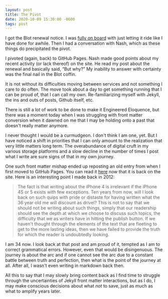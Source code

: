 ```yaml
---
layout: post
title: The Pivot
date: 2020-10-09 15:30:00 -0600
tags: post
---
```


I got the Blot renewal notice. I was [fully on board](/2020/10/the-renewal-of-engineered-eloquence) with just letting it ride like I have done for awhile. Then I had a conversation with Nash, which as these things do precipitated the pivot.

I pivoted (again, back) to GitHub Pages. Nash made good points about my recent activity (or lack thereof) on the site. He read my post about the renewal and basically said, “But why?” My inability to answer with certainty was the final nail in the Blot coffin.

It is not without its difficulties moving between services and not something I care to do often. The move took about a day to get something running that I can be proud of, that I can call my own. Re-familiarizing myself with Jekyll, the ins and outs of posts, Github itself, etc.

There is still a lot of work to be done to make it Engineered Eloquence, but there was a moment today when I was struggling with front matter conversion when it dawned on me that I may be holding onto a past that doesn't really matter anymore.

I never thought I would be a curmudgeon. I don't think I am one, yet. But I have noticed a shift in priorities that I can only amount to the realization that very little matters long term. The overabundance of digital cruft in my various storage platforms and a slow decline in the number of times I post what I write are sure signs of that in my own journey.

One such front matter mishap ended up reposting an old entry from when I first moved to GitHub Pages. You can read it [here](/2012/11/the-challenges-of-timeless-writing) now that it is back on the site. Here is an interesting point I made back in 2012:

> The fact is that writing about the iPhone 4 is irrelevant if the iPhone 4S or 5 exists with few exceptions. Ten years from now, will I look back on such quips with pride or distaste for having written what the 36 year old me will discount as drivel? This is not to say that we should not be writing about such things, simply that our readership should see the depth at which we choose to discuss such topics, the difficulty that we as writers have in hitting the publish button. If we haven't thought through the elements of the text that are fleeting to get to the more lasting ideas, then we have failed to provide the truth for which the reader is undoubtedly looking.

I am 34 now. I look back at that post and am proud of it, tempted as I am to correct grammatical errors. However, even that would be disingenuous. The journey is about the arc and if one cannot see the arc due to a constant battle between truth and perfection, then what is the point of the journey at all. After all, I wasn't even writing in markdown back then.

All this to say that I may slowly bring content back as I find time to struggle through the uncertainties of Jekyll front matter interactions, but as I do, I may make conscious decisions about what *not* to save, just as much as what to amplify years later.